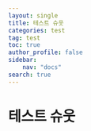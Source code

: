 ```yaml
---
layout: single
title: 테스트 슈웃
categories: test
tag: test
toc: true
author_profile: false 
sidebar:
    nav: "docs"
search: true
---
```


# 테스트 슈웃

